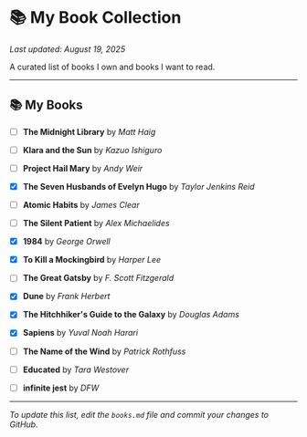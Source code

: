 # 📚 My Book Collection

*Last updated: August 19, 2025*

A curated list of books I own and books I want to read.

---

## 📚 My Books

- [ ] **The Midnight Library** by *Matt Haig*
- [ ] **Klara and the Sun** by *Kazuo Ishiguro*
- [ ] **Project Hail Mary** by *Andy Weir*
- [x] **The Seven Husbands of Evelyn Hugo** by *Taylor Jenkins Reid*
- [ ] **Atomic Habits** by *James Clear*
- [ ] **The Silent Patient** by *Alex Michaelides*
- [x] **1984** by *George Orwell*
- [x] **To Kill a Mockingbird** by *Harper Lee*
- [ ] **The Great Gatsby** by *F. Scott Fitzgerald*
- [x] **Dune** by *Frank Herbert*
- [x] **The Hitchhiker's Guide to the Galaxy** by *Douglas Adams*
- [x] **Sapiens** by *Yuval Noah Harari*
- [ ] **The Name of the Wind** by *Patrick Rothfuss*
- [ ] **Educated** by *Tara Westover*
- [ ] **infinite jest** by *DFW*


---

*To update this list, edit the `books.md` file and commit your changes to GitHub.*